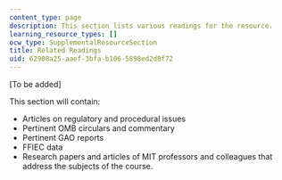 ```yaml
---
content_type: page
description: This section lists various readings for the resource.
learning_resource_types: []
ocw_type: SupplementalResourceSection
title: Related Readings
uid: 62908a25-aaef-3bfa-b106-5898ed2d8f72
---
```


 \[To be added\]

This section will contain:

*   Articles on regulatory and procedural issues
*   Pertinent OMB circulars and commentary
*   Pertinent GAO reports
*   FFIEC data
*   Research papers and articles of MIT professors and colleagues that address the subjects of the course.
